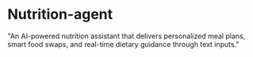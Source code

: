 # Nutrition-agent
"An AI-powered nutrition assistant that delivers personalized meal plans, smart food swaps, and real-time dietary guidance through text inputs."
